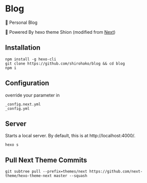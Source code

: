﻿# Blog

📝 Personal Blog

💜 Powered By hexo theme Shion (modified from [Next](https://github.com/next-theme/hexo-theme-next))

## Installation

```
npm install -g hexo-cli
git clone https://github.com/shirohako/blog && cd blog
npm i
```

## Configuration

override your parameter in

```
_config.next.yml
_config.yml
```

## Server

Starts a local server. By default, this is at http://localhost:4000/.

```
hexo s
```

## Pull Next Theme Commits

```
git subtree pull --prefix=themes/next https://github.com/next-theme/hexo-theme-next master --squash
```
